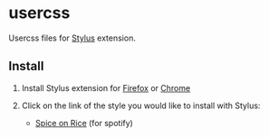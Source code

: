# usercss
Usercss files for [Stylus](https://github.com/openstyles/stylus) extension.

## Install

1. Install Stylus extension for [Firefox](https://addons.mozilla.org/en-US/firefox/addon/styl-us/) or [Chrome](https://chrome.google.com/webstore/detail/stylus/clngdbkpkpeebahjckkjfobafhncgmne)

2. Click on the link of the style you would like to install with Stylus:

    - [Spice on Rice](https://github.com//demingongo/usercss/raw/main/src/spotify/spiceonrice.user.css) (for spotify)

